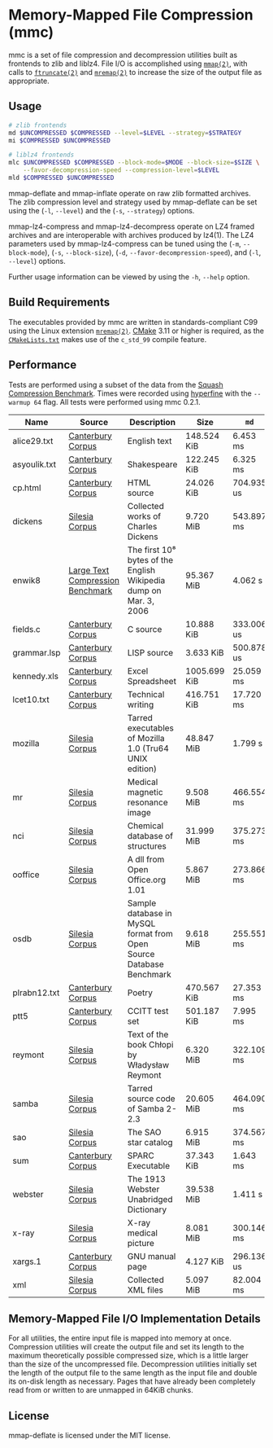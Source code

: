 # Memory-Mapped File Compression (mmc)

mmc is a set of file compression and decompression utilities built as frontends
to zlib and liblz4. File I/O is accomplished using [`mmap(2)`], with calls to
[`ftruncate(2)`] and [`mremap(2)`] to increase the size of the output file as
appropriate.

## Usage

```bash
# zlib frontends
md $UNCOMPRESSED $COMPRESSED --level=$LEVEL --strategy=$STRATEGY
mi $COMPRESSED $UNCOMPRESSED

# liblz4 frontends
mlc $UNCOMPRESSED $COMPRESSED --block-mode=$MODE --block-size=$SIZE \
    --favor-decompression-speed --compression-level=$LEVEL
mld $COMPRESSED $UNCOMPRESSED
```

mmap-deflate and mmap-inflate operate on raw zlib formatted archives. The zlib
compression level and strategy used by mmap-deflate can be set using the (`-l`,
`--level`) and the (`-s`, `--strategy`) options.

mmap-lz4-compress and mmap-lz4-decompress operate on LZ4 framed archives and are
interoperable with archives produced by lz4(1). The LZ4 parameters
used by mmap-lz4-compress can be tuned using the (`-m`, `--block-mode`),
(`-s`, `--block-size`), (`-d`, `--favor-decompression-speed`), and (`-l`,
`--level`) options.

Further usage information can be viewed by using the `-h`, `--help` option.

## Build Requirements

The executables provided by mmc are written in standards-compliant C99 using the
Linux extension [`mremap(2)`]. [CMake] 3.11 or higher is required, as the
[`CMakeLists.txt`] makes use of the `c_std_99` compile feature.

## Performance

Tests are performed using a subset of the data from the
[Squash Compression Benchmark]. Times were recorded using [hyperfine] with the
`--warmup 64` flag. All tests were performed using mmc 0.2.1.

| Name | Source | Description | Size | `md` | `gzip` | `mi` | `gunzip` | `mlc` | `lz4` | `mld` | `unlz4` |
|------|--------|-------------|------|------|--------|------|----------|-------|-------|-------|---------|
| alice29.txt | [Canterbury Corpus] | English text | 148.524 KiB | 6.453 ms | 6.931 ms | 847.147 us | 2.128 ms | 448.110 us | 648.072 us | 490.525 us | 288.897 us |
| asyoulik.txt | [Canterbury Corpus] | Shakespeare | 122.245 KiB | 6.325 ms | 6.406 ms | 1.006 ms | 2.230 ms | 905.642 us | 1.007 ms | 474.814 us | 646.272 us |
| cp.html | [Canterbury Corpus] | HTML source | 24.026 KiB | 704.935 us | 1.259 ms | 588.746 us | 1.912 ms | 423.007 us | 895.572 us | 354.137 us | 264.199 us |
| dickens | [Silesia Corpus] | Collected works of Charles Dickens | 9.720 MiB | 543.897 ms | 557.885 ms | 39.082 ms | 54.370 ms | 31.348 ms | 33.072 ms | 13.847 ms | 13.304 ms |
| enwik8 | [Large Text Compression Benchmark] | The first 10⁸ bytes of the English Wikipedia dump on Mar. 3, 2006 | 95.367 MiB | 4.062 s | 4.046 s | 442.839 ms | 596.586 ms | 290.687 ms | 310.804 ms | 350.351 ms | 147.741 ms |
| fields.c | [Canterbury Corpus] | C source | 10.888 KiB | 333.006 us | 798.120 us | 386.961 us | 1.657 ms | 312.148 us | 478.251 us | 638.734 us | 402.548 us |
| grammar.lsp | [Canterbury Corpus] | LISP source | 3.633 KiB | 500.878 us | 734.004 us | 336.822 us | 1.507 ms | 370.056 us | 428.229 us | 586.001 us | 584.324 us |
| kennedy.xls | [Canterbury Corpus] | Excel Spreadsheet | 1005.699 KiB | 25.059 ms | 26.698 ms | 2.937 ms | 4.813 ms | 1.942 ms | 2.396 ms | 1.648 ms | 1.227 ms |
| lcet10.txt | [Canterbury Corpus] | Technical writing | 416.751 KiB | 17.720 ms | 18.187 ms | 1.913 ms | 3.666 ms | 1.768 ms | 1.669 ms | 1.049 ms | 927.552 us |
| mozilla | [Silesia Corpus] | Tarred executables of Mozilla 1.0 (Tru64 UNIX edition) | 48.847 MiB | 1.799 s | 1.945 s | 205.346 ms | 301.032 ms | 110.514 ms | 116.601 ms | 70.182 ms | 67.226 ms |
| mr | [Silesia Corpus] | Medical magnetic resonance image | 9.508 MiB | 466.554 ms | 472.509 ms | 35.404 ms | 54.820 ms | 19.898 ms | 21.945 ms | 13.083 ms | 12.706 ms |
| nci | [Silesia Corpus] | Chemical database of structures | 31.999 MiB | 375.273 ms | 399.504 ms | 67.993 ms | 117.718 ms | 35.992 ms | 40.555 ms | 43.922 ms | 38.034 ms |
| ooffice | [Silesia Corpus] | A dll from Open Office.org 1.01 | 5.867 MiB | 273.866 ms | 283.677 ms | 29.408 ms | 41.312 ms | 14.754 ms | 16.724 ms | 7.766 ms | 8.552 ms |
| osdb | [Silesia Corpus] | Sample database in MySQL format from Open Source Database Benchmark | 9.618 MiB | 255.551 ms | 285.503 ms | 34.630 ms | 56.580 ms | 22.277 ms | 24.552 ms | 13.353 ms | 13.006 ms |
| plrabn12.txt | [Canterbury Corpus] | Poetry | 470.567 KiB | 27.353 ms | 27.557 ms | 2.408 ms | 4.093 ms | 1.913 ms | 2.008 ms | 1.019 ms | 1.139 ms |
| ptt5 | [Canterbury Corpus] | CCITT test set | 501.187 KiB | 7.995 ms | 8.994 ms | 2.000 ms | 3.199 ms | 774.048 us | 1.180 ms | 1.192 ms | 906.565 us |
| reymont | [Silesia Corpus] | Text of the book Chłopi by Władysław Reymont | 6.320 MiB | 322.109 ms | 343.591 ms | 22.094 ms | 32.332 ms | 18.125 ms | 20.289 ms | 9.641 ms | 8.818 ms |
| samba | [Silesia Corpus] | Tarred source code of Samba 2-2.3 | 20.605 MiB | 464.090 ms | 481.947 ms | 65.377 ms | 144.307 ms | 36.811 ms | 41.754 ms | 27.656 ms | 26.020 ms |
| sao | [Silesia Corpus] | The SAO star catalog | 6.915 MiB | 374.567 ms | 383.410 ms | 30.913 ms | 45.747 ms | 19.090 ms | 21.077 ms | 8.771 ms | 9.386 ms |
| sum | [Canterbury Corpus] | SPARC Executable | 37.343 KiB | 1.643 ms | 1.965 ms | 754.093 us | 1.833 ms | 402.242 us | 579.432 us | 823.601 us | 265.861 us |
| webster | [Silesia Corpus] | The 1913 Webster Unabridged Dictionary | 39.538 MiB | 1.411 s | 1.435 s | 156.747 ms | 218.375 ms | 115.067 ms | 119.018 ms | 55.828 ms | 53.036 ms |
| x-ray | [Silesia Corpus] | X-ray medical picture | 8.081 MiB | 300.146 ms | 317.132 ms | 44.073 ms | 69.712 ms | 12.715 ms | 13.617 ms | 8.292 ms | 10.244 ms |
| xargs.1 | [Canterbury Corpus] | GNU manual page | 4.127 KiB | 296.136 us | 752.579 us | 544.641 us | 1.496 ms | 208.976 us | 256.277 us | 530.425 us | 278.854 us |
| xml | [Silesia Corpus] | Collected XML files | 5.097 MiB | 82.004 ms | 85.821 ms | 12.166 ms | 19.433 ms | 7.699 ms | 8.888 ms | 7.571 ms | 6.558 ms |


## Memory-Mapped File I/O Implementation Details

For all utilities, the entire input file is mapped into memory at once.
Compression utilities will create the output file and set its length to the
maximum theoretically possible compressed size, which is a little larger than
the size of the uncompressed file. Decompression utilities initially set the
length of the output file to the same length as the input file and double its
on-disk length as necessary. Pages that have already been completely read from
or written to are unmapped in 64KiB chunks.

## License

mmap-deflate is licensed under the MIT license.

[`mmap(2)`]: http://man7.org/linux/man-pages/man2/mmap.2.html
[`ftruncate(2)`]: http://man7.org/linux/man-pages/man2/ftruncate.2.html
[`mremap(2)`]: http://man7.org/linux/man-pages/man2/mremap.2.html
[`getopt_long(3)`]: http://man7.org/linux/man-pages/man3/getopt_long.3.html
[CMake]: https://cmake.org/
[`CMakeLists.txt`]: CMakeLists.txt
[`read(2)`]: http://man7.org/linux/man-pages/man2/read.2.html
[`write(2)`]: http://man7.org/linux/man-pages/man2/write.2.html
[Squash Compression Benchmark]: https://quixdb.github.io/squash-benchmark/
[hyperfine]: https://github.com/sharkdp/hyperfine
[Canterbury Corpus]: http://corpus.canterbury.ac.nz/descriptions/#cantrbry
[Silesia Corpus]: http://sun.aei.polsl.pl/~sdeor/index.php?page=silesia
[Large Text Compression Benchmark]: http://www.mattmahoney.net/dc/textdata.html

